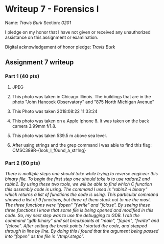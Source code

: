 Writeup 7 - Forensics I
======

Name: *Travis Burk*
Section: *0201*

I pledge on my honor that I have not given or received any unauthorized assistance on this assignment or examination.

Digital acknowledgement of honor pledge: *Travis Burk*

## Assignment 7 writeup

### Part 1 (40 pts)

1. JPEG

2. This photo was taken in Chicago Illinois. The buildings that are in the photo "John Hancock Observatory" and "875 North Michigan Avenue" 

3. This Photo was taken 2018:08:22 11:33:24

4. This photo was taken on a Apple Iphone 8. It was taken on the back camera 3.99mm f/1.8. 

5. This photo was taken 539.5 m above sea level.

6. After using strings and the grep command i was able to find this flag: 
CMSC389R-{look_I_f0und_a_str1ng}

### Part 2 (60 pts)

*There is multiple steps one should take while trying to reverse engineer this binary file. To begin the first step one should take is to use radare2 and rabin2. By using these two tools, we will be able to find which C function this assembly code is using. The command I used is "rabin2 -i binary" which returns a list of functions the code is using. This particular command showed a list of 9 functions, but three of them stuck out to me the most. The three functions were "fopen" "fwrite" and "fclose". By seeing these three functions i know that some file is being opened and modified in this code. So, my next step was to use the debugging to GDB. I rab the command "gdb binary" and set breakpoints at "main", "fopen", "fwrite" and "fclose". After setting the break points I started the code, and stepped through in line by line. By doing this I found that the argument being passed into "fopen" as the file is "/tmp/.stego".*
